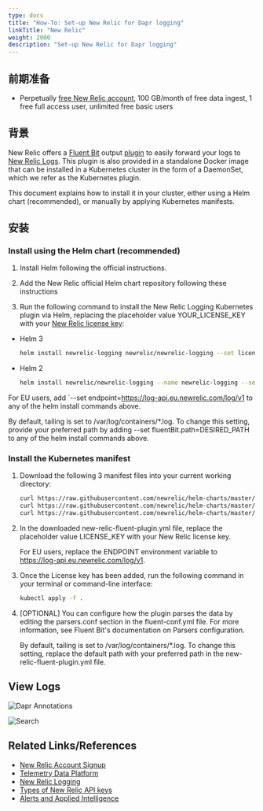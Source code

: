 ```yaml
---
type: docs
title: "How-To: Set-up New Relic for Dapr logging"
linkTitle: "New Relic"
weight: 2000
description: "Set-up New Relic for Dapr logging"
---
```


## 前期准备

- Perpetually [free New Relic account](https://newrelic.com/signup?ref=dapr), 100 GB/month of free data ingest, 1 free full access user, unlimited free basic users

## 背景

New Relic offers a [Fluent Bit](https://fluentbit.io/) output [plugin](https://github.com/newrelic/newrelic-fluent-bit-output) to easily forward your logs to [New Relic Logs](https://github.com/newrelic/newrelic-fluent-bit-output). This plugin is also provided in a standalone Docker image that can be installed in a Kubernetes cluster in the form of a DaemonSet, which we refer as the Kubernetes plugin.

This document explains how to install it in your cluster, either using a Helm chart (recommended), or manually by applying Kubernetes manifests.

## 安装

### Install using the Helm chart (recommended)

1. Install Helm following the official instructions.

2. Add the New Relic official Helm chart repository following these instructions

3. Run the following command to install the New Relic Logging Kubernetes plugin via Helm, replacing the placeholder value YOUR_LICENSE_KEY with your [New Relic license key](https://docs.newrelic.com/docs/accounts/install-new-relic/account-setup/license-key):

- Helm 3
    ```bash
    helm install newrelic-logging newrelic/newrelic-logging --set licenseKey=YOUR_LICENSE_KEY
    ```

- Helm 2
    ```bash
    helm install newrelic/newrelic-logging --name newrelic-logging --set licenseKey=YOUR_LICENSE_KEY
    ```

For EU users, add `--set endpoint=https://log-api.eu.newrelic.com/log/v1 to any of the helm install commands above.

By default, tailing is set to /var/log/containers/*.log. To change this setting, provide your preferred path by adding --set fluentBit.path=DESIRED_PATH to any of the helm install commands above.

### Install the Kubernetes manifest

1. Download the following 3 manifest files into your current working directory:

    ```bash
    curl https://raw.githubusercontent.com/newrelic/helm-charts/master/charts/newrelic-logging/k8s/fluent-conf.yml > fluent-conf.yml
    curl https://raw.githubusercontent.com/newrelic/helm-charts/master/charts/newrelic-logging/k8s/new-relic-fluent-plugin.yml > new-relic-fluent-plugin.yml
    curl https://raw.githubusercontent.com/newrelic/helm-charts/master/charts/newrelic-logging/k8s/rbac.yml > rbac.yml
    ```

2. In the downloaded new-relic-fluent-plugin.yml file, replace the placeholder value LICENSE_KEY with your New Relic license key.

    For EU users, replace the ENDPOINT environment variable to https://log-api.eu.newrelic.com/log/v1.

3. Once the License key has been added, run the following command in your terminal or command-line interface:
    ```bash
    kubectl apply -f .
    ```

4. [OPTIONAL] You can configure how the plugin parses the data by editing the parsers.conf section in the fluent-conf.yml file. For more information, see Fluent Bit's documentation on Parsers configuration.

    By default, tailing is set to /var/log/containers/*.log. To change this setting, replace the default path with your preferred path in the new-relic-fluent-plugin.yml file.

## View Logs

![Dapr Annotations](/images/nr-logging-1.png)

![Search](/images/nr-logging-2.png)

## Related Links/References

* [New Relic Account Signup](https://newrelic.com/signup)
* [Telemetry Data Platform](https://newrelic.com/platform/telemetry-data-platform)
* [New Relic Logging](https://github.com/newrelic/helm-charts/tree/master/charts/newrelic-logging)
* [Types of New Relic API keys](https://docs.newrelic.com/docs/apis/get-started/intro-apis/types-new-relic-api-keys)
* [Alerts and Applied Intelligence](https://docs.newrelic.com/docs/alerts-applied-intelligence)
